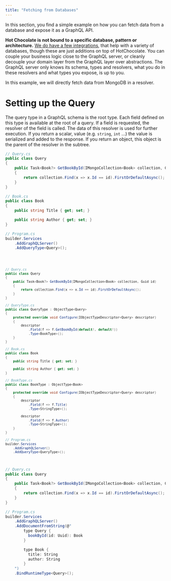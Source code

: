 ```yaml
---
title: "Fetching from Databases"
---
```


In this section, you find a simple example on how you can fetch data from a database and expose it as a GraphQL API.

**Hot Chocolate is not bound to a specific database, pattern or architecture.**
[We do have a few integrations](/docs/hotchocolate/v15/integrations), that help with a variety of databases, though these are just additions on top of HotChocolate.
You can couple your business logic close to the GraphQL server, or cleanly decouple your domain layer from the GraphQL layer over abstractions.
The GraphQL server only knows its schema, types and resolvers, what you do in these resolvers and what types you expose, is up to you.

In this example, we will directly fetch data from MongoDB in a resolver.

# Setting up the Query

The query type in a GraphQL schema is the root type. Each field defined on this type is available at the root of a query.
If a field is requested, the resolver of the field is called.
The data of this resolver is used for further execution.
If you return a scalar, value (e.g. `string`, `int` ...) the value is serialized and added to the response.
If you return an object, this object is the parent of the resolver in the subtree.

<ExampleTabs>
<Implementation>

```csharp
// Query.cs
public class Query
{
    public Task<Book?> GetBookById(IMongoCollection<Book> collection, Guid id)
    {
        return collection.Find(x => x.Id == id).FirstOrDefaultAsync();
    }
}

// Book.cs
public class Book
{
    public string Title { get; set; }

    public string Author { get; set; }
}

// Program.cs
builder.Services
    .AddGraphQLServer()
    .AddQueryType<Query>();
```

</Implementation>
<Code>

```csharp
// Query.cs
public class Query
{
    public Task<Book?> GetBookById(IMongoCollection<Book> collection, Guid id)
    {
        return collection.Find(x => x.Id == id).FirstOrDefaultAsync();
    }
}

// QueryType.cs
public class QueryType : ObjectType<Query>
{
    protected override void Configure(IObjectTypeDescriptor<Query> descriptor)
    {
        descriptor
            .Field(f => f.GetBookById(default!, default!))
            .Type<BookType>();
    }
}

// Book.cs
public class Book
{
    public string Title { get; set; }

    public string Author { get; set; }
}

// BookType.cs
public class BookType : ObjectType<Book>
{
    protected override void Configure(IObjectTypeDescriptor<Query> descriptor)
    {
        descriptor
            .Field(f => f.Title)
            .Type<StringType>();

        descriptor
            .Field(f => f.Author)
            .Type<StringType>();
    }
}

// Program.cs
builder.Services
    .AddGraphQLServer()
    .AddQueryType<QueryType>();
```

</Code>
<Schema>

```csharp
// Query.cs
public class Query
{
    public Task<Book?> GetBookById(IMongoCollection<Book> collection, Guid id)
    {
        return collection.Find(x => x.Id == id).FirstOrDefaultAsync();
    }
}

// Program.cs
builder.Services
    .AddGraphQLServer()
    .AddDocumentFromString(@"
        type Query {
          bookById(id: Uuid): Book
        }

        type Book {
          title: String
          author: String
        }
    ")
    .BindRuntimeType<Query>();
```

</Schema>
</ExampleTabs>
